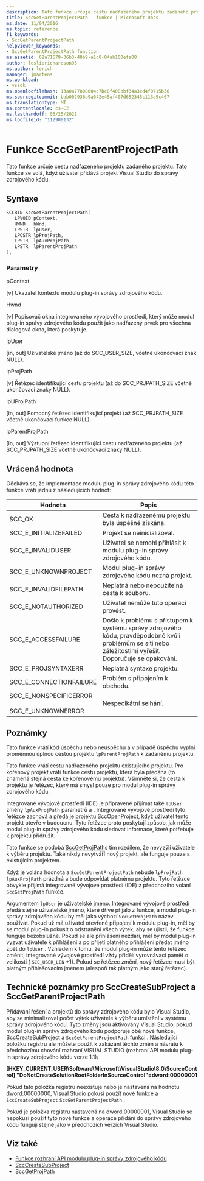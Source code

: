 ```yaml
---
description: Tato funkce určuje cestu nadřazeného projektu zadaného projektu.
title: SccGetParentProjectPath – funkce | Microsoft Docs
ms.date: 11/04/2016
ms.topic: reference
f1_keywords:
- SccGetParentProjectPath
helpviewer_keywords:
- SccGetParentProjectPath function
ms.assetid: 62a71579-36b3-48b9-a1c8-04ab100efa08
author: leslierichardson95
ms.author: lerich
manager: jmartens
ms.workload:
- vssdk
ms.openlocfilehash: 13a0a77808004c7bc8f408bbf34a3ed4f0715b36
ms.sourcegitcommit: bab002936a9a642e45af407d652345c113a9c467
ms.translationtype: MT
ms.contentlocale: cs-CZ
ms.lasthandoff: 06/25/2021
ms.locfileid: "112900132"
---
```

# <a name="sccgetparentprojectpath-function"></a>Funkce SccGetParentProjectPath
Tato funkce určuje cestu nadřazeného projektu zadaného projektu. Tato funkce se volá, když uživatel přidává projekt Visual Studio do správy zdrojového kódu.

## <a name="syntax"></a>Syntaxe

```cpp
SCCRTN SccGetParentProjectPath(
   LPVOID pContext,
   HWND   hWnd,
   LPSTR  lpUser,
   LPCSTR lpProjPath,
   LPSTR  lpAuxProjPath,
   LPSTR  lpParentProjPath
);
```

### <a name="parameters"></a>Parametry
 pContext

[v] Ukazatel kontextu modulu plug-in správy zdrojového kódu.

 Hwnd

[v] Popisovač okna integrovaného vývojového prostředí, který může modul plug-in správy zdrojového kódu použít jako nadřazený prvek pro všechna dialogová okna, která poskytuje.

 lpUser

[in, out] Uživatelské jméno (až do SCC_USER_SIZE, včetně ukončovací znak NULL).

 lpProjPath

[v] Řetězec identifikující cestu projektu (až do SCC_PRJPATH_SIZE včetně ukončovací znaky NULL).

 lpUProjPath

[in, out] Pomocný řetězec identifikující projekt (až SCC_PRJPATH_SIZE včetně ukončovací funkce NULL).

 lpParentProjPath

[in, out] Výstupní řetězec identifikující cestu nadřazeného projektu (až SCC_PRJPATH_SIZE včetně ukončovací znaky NULL).

## <a name="return-value"></a>Vrácená hodnota
 Očekává se, že implementace modulu plug-in správy zdrojového kódu této funkce vrátí jednu z následujících hodnot:

|Hodnota|Popis|
|-----------|-----------------|
|SCC_OK|Cesta k nadřazenému projektu byla úspěšně získána.|
|SCC_E_INITIALIZEFAILED|Projekt se neinicializoval.|
|SCC_E_INVALIDUSER|Uživatel se nemohl přihlásit k modulu plug-in správy zdrojového kódu.|
|SCC_E_UNKNOWNPROJECT|Modul plug-in správy zdrojového kódu nezná projekt.|
|SCC_E_INVALIDFILEPATH|Neplatná nebo nepoužitelná cesta k souboru.|
|SCC_E_NOTAUTHORIZED|Uživatel nemůže tuto operaci provést.|
|SCC_E_ACCESSFAILURE|Došlo k problému s přístupem k systému správy zdrojového kódu, pravděpodobně kvůli problémům se sítí nebo záležitostimi vyřešit. Doporučuje se opakování.|
|SCC_E_PROJSYNTAXERR|Neplatná syntaxe projektu.|
|SCC_E_CONNECTIONFAILURE|Problém s připojením k obchodu.|
|SCC_E_NONSPECIFICERROR<br /><br /> SCC_E_UNKNOWNERROR|Nespecikátní selhání.|

## <a name="remarks"></a>Poznámky
 Tato funkce vrátí kód úspěchu nebo neúspěchu a v případě úspěchu vyplní proměnnou úplnou cestou projektu `lpParentProjPath` k zadanému projektu.

 Tato funkce vrátí cestu nadřazeného projektu existujícího projektu. Pro kořenový projekt vrátí funkce cestu projektu, která byla předána (to znamená stejná cesta ke kořenovému projektu). Všimněte si, že cesta k projektu je řetězec, který má smysl pouze pro modul plug-in správy zdrojového kódu.

 Integrované vývojové prostředí (IDE) je připravené přijímat také `lpUser` změny `lpAuxProjPath` parametrů a . Integrované vývojové prostředí tyto řetězce zachová a předá je projektu [SccOpenProject,](../extensibility/sccopenproject-function.md) když uživatel tento projekt otevře v budoucnu. Tyto řetězce proto poskytují způsob, jak může modul plug-in správy zdrojového kódu sledovat informace, které potřebuje k projektu přidružit.

 Tato funkce se podobá [SccGetProjPath](../extensibility/sccgetprojpath-function.md)s tím rozdílem, že nevyzýlí uživatele k výběru projektu. Také nikdy nevytváří nový projekt, ale funguje pouze s existujícím projektem.

 Když je volána hodnota a `SccGetParentProjectPath` nebude `lpProjPath` `lpAuxProjPath` prázdná a bude odpovídat platnému projektu. Tyto řetězce obvykle přijímá integrované vývojové prostředí (IDE) z předchozího volání `SccGetProjPath` funkce.

 Argumentem `lpUser` je uživatelské jméno. Integrované vývojové prostředí předá stejné uživatelské jméno, které dříve přijalo z funkce, a modul plug-in správy zdrojového kódu by měl jako výchozí `SccGetProjPath` název používat. Pokud už má uživatel otevřené připojení k modulu plug-in, měl by se modul plug-in pokusit o odstranění všech výtek, aby se ujistil, že funkce funguje bezobslužně. Pokud se ale přihlášení nezdaří, měl by modul plug-in vyzvat uživatele k přihlášení a po přijetí platného přihlášení předat jméno zpět do `lpUser` . Vzhledem k tomu, že modul plug-in může tento řetězec změnit, integrované vývojové prostředí vždy přidělí vyrovnávací paměť o velikosti ( `SCC_USER_LEN` +1). Pokud se řetězec změní, nový řetězec musí být platným přihlašovacím jménem (alespoň tak platným jako starý řetězec).

## <a name="technical-notes-for-scccreatesubproject-and-sccgetparentprojectpath"></a>Technické poznámky pro SccCreateSubProject a SccGetParentProjectPath
 Přidávání řešení a projektů do správy zdrojového kódu bylo Visual Studio, aby se minimalizoval počet výtek uživatele k výběru umístění v systému správy zdrojového kódu. Tyto změny jsou aktivovány Visual Studio, pokud modul plug-in správy zdrojového kódu podporuje obě nové funkce, [SccCreateSubProject](../extensibility/scccreatesubproject-function.md) a `SccGetParentProjectPath` funkci . Následující položku registru ale můžete použít k zakázání těchto změn a návratu k předchozímu chování rozhraní VISUAL STUDIO (rozhraní API modulu plug-in správy zdrojového kódu verze 1.1):

 **[HKEY_CURRENT_USER\Software\Microsoft\VisualStudio\8.0\SourceControl] "DoNotCreateSolutionRootFolderInSourceControl"=dword:00000001**

 Pokud tato položka registru neexistuje nebo je nastavená na hodnotu dword:00000000, Visual Studio pokusí použít nové funkce a `SccCreateSubProject` `SccGetParentProjectPath` .

 Pokud je položka registru nastavená na dword:00000001, Visual Studio se nepokusí použít tyto nové funkce a operace přidání do správy zdrojového kódu fungují stejně jako v předchozích verzích Visual Studio.

## <a name="see-also"></a>Viz také
- [Funkce rozhraní API modulu plug-in správy zdrojového kódu](../extensibility/source-control-plug-in-api-functions.md)
- [SccCreateSubProject](../extensibility/scccreatesubproject-function.md)
- [SccGetProjPath](../extensibility/sccgetprojpath-function.md)
